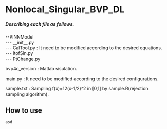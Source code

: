 # Nonlocal_Singular_BVP_DL

##### Describing each file as follows.  

--PINNModel  
    --- \_\_init\_\_.py  
    --- CalTool.py : It need to be modified according to the desired equations.  
    --- ItofSin.py  
    --- PtChange.py   
          
          
bvp4c_version : Matlab sisulation.  


main.py : It need to be modified according to the desired configurations.  


sample.txt : Sampling f(x)=12(x-1/2)^2 in [0,1] by sample.R(rejection sampling algorithm).  



## How to use 
    asd
